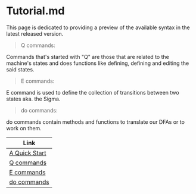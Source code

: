 # Tutorial.md

This page is dedicated to providing a preview of the available syntax in the latest released version.

> Q commands:

Commands that's started with "Q" are those that are related to the machine's states and does functions like defining, defining and editing the said states.

> E commands:

E command is used to define the collection of transitions between two states aka. the Sigma.

> do commands:

do commands contain methods and functions to translate our DFAs or to work on them.


| Link |
| ------------- |
| [A Quick Start](https://github.com/devtracer/Machina-Language/blob/main/docs/Tutorial/A%20Quick%20Start.md) |
| [Q commands](https://github.com/devtracer/Machina-Language/blob/main/docs/Tutorial/Q.md) |
| [E commands](https://github.com/devtracer/Machina-Language/blob/main/docs/Tutorial/E.md) |
| [do commands](https://github.com/devtracer/Machina-Language/blob/main/docs/Tutorial/do.md) |
